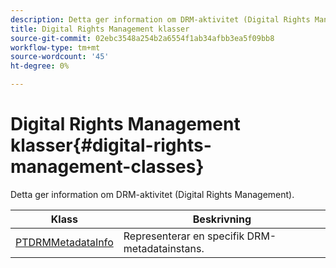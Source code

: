 ```yaml
---
description: Detta ger information om DRM-aktivitet (Digital Rights Management).
title: Digital Rights Management klasser
source-git-commit: 02ebc3548a254b2a6554f1ab34afbb3ea5f09bb8
workflow-type: tm+mt
source-wordcount: '45'
ht-degree: 0%

---
```


# Digital Rights Management klasser{#digital-rights-management-classes}

Detta ger information om DRM-aktivitet (Digital Rights Management).

| **Klass** | **Beskrivning** |
|---|---|
| [PTDRMMetadataInfo](https://help.adobe.com/en_US/primetime/api/psdk/appledoc/Classes/PTDRMMetadataInfo.html) | Representerar en specifik DRM-metadatainstans. |

